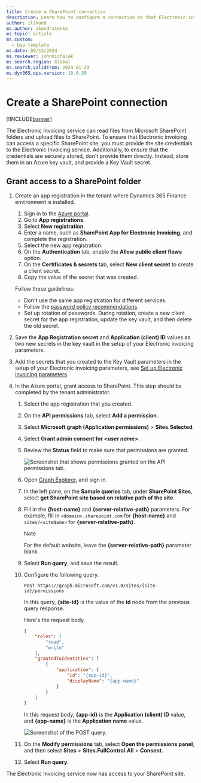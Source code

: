 ```yaml
---
title: Create a SharePoint connection
description: Learn how to configure a connection so that Electronic invoicing can access a Microsoft SharePoint site, including an outline on granting access to folders.
author: ilikond
ms.author: ikondratenko
ms.topic: article
ms.custom: 
  - bap-template
ms.date: 09/13/2024
ms.reviewer: johnmichalak
ms.search.region: Global
ms.search.validFrom: 2024-01-29
ms.dyn365.ops.version: 10.0.39
---
```


# Create a SharePoint connection

[!INCLUDE[banner](../../includes/banner.md)]

The Electronic Invoicing service can read files from Microsoft SharePoint folders and upload files to SharePoint. To ensure that Electronic invoicing can access a specific SharePoint site, you must provide the site credentials to the Electronic Invoicing service. Additionally, to ensure that the credentials are securely stored, don't provide them directly. Instead, store them in an Azure key vault, and provide a Key Vault secret.

## Grant access to a SharePoint folder

1. Create an app registration in the tenant where Dynamics 365 Finance environment is installed.

    1. Sign in to the [Azure portal](https://portal.azure.com/).
    1. Go to **App registrations**.
    1. Select **New registration**.
    1. Enter a name, such as **SharePoint App for Electronic Invoicing**, and complete the registration.
    1. Select the new app registration.
    1. On the **Authentication** tab, enable the **Allow public client flows** option.
    1. On the **Certificates & secrets** tab, select **New client secret** to create a client secret.
    1. Copy the value of the secret that was created.

    Follow these guidelines:

    - Don't use the same app registration for different services.
    - Follow the [password policy recommendations](/microsoft-365/admin/misc/password-policy-recommendations).
    - Set up rotation of passwords. During rotation, create a new client secret for the app registration, update the key vault, and then delete the old secret.

1. Save the **App Registration secret** and **Application (client) ID** values as two new secrets in the key vault in the setup of your Electronic invoicing parameters.
1. Add the secrets that you created to the Key Vault parameters in the setup of your Electronic invoicing parameters, see [Set up Electronic invoicing parameters](gs-e-invoicing-set-up-parameters.md).
1. In the Azure portal, grant access to SharePoint. This step should be completed by the tenant administrator.

    1. Select the app registration that you created.
    1. On the **API permissions** tab, select **Add a permission**.
    1. Select **Microsoft graph (Application permissions)** \> **Sites.Selected**.
    1. Select **Grant admin consent for \<*user&nbsp;name*\>**.
    1. Review the **Status** field to make sure that permissions are granted.

        ![Screenshot that shows permissions granted on the API permissions tab.](../media/configured-permissions.jpg)

    1. Open [Graph Explorer](https://developer.microsoft.com/graph/graph-explorer), and sign in.
    1. In the left pane, on the **Sample queries** tab, under **SharePoint Sites**, select **get SharePoint site based on relative path of the site**.
    1. Fill in the **\{host-name\}** and **\{server-relative-path\}** parameters. For example, fill in `<domain>.sharepoint.com` for **\{host-name\}** and `sites/<siteName>` for **\{server-relative-path\}**.

        > [!NOTE]
        > For the default website, leave the **\{server-relative-path\}** parameter blank.

    1. Select **Run query**, and save the result.
    1. Configure the following query.

        `POST https://graph.microsoft.com/v1.0/sites/{site-id}/permissions`

        In this query, **\{site-id\}** is the value of the **id** node from the previous query response.

        Here's the request body.

        ```json
        {
            "roles": [
                "read",
                "write"
            ],
            "grantedToIdentities": [
                {
                    "application": {
                        "id": "{app-id}",
                        "displayName": "{app-name}"
                    }
                }
            ]
        }
        ```

        In this request body, **\{app-id\}** is the **Application (client) ID** value, and **\{app-name\}** is the **Application name** value.

        ![Screenshot of the POST query.](../media/app-id-query.jpg)

    1. On the **Modify permissions** tab, select **Open the permissions panel**, and then select **Sites** \> **Sites.FullControl.All** \> **Consent**.
    1. Select **Run query**.

The Electronic Invoicing service now has access to your SharePoint site.
